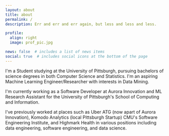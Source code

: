 ```yaml
---
layout: about
title: about
permalink: /
description: Err and err and err again, but less and less and less.

profile:
  align: right
  image: prof_pic.jpg

news: false  # includes a list of news items
social: true  # includes social icons at the bottom of the page
---
```


I'm a Student studying at the University of Pittsburgh, pursuing bachelors of science degrees in both Computer Science and Statistics. I'm an aspiring Machine Learning Engineer/Researcher with interests in Data Mining.

I'm currently working as a Software Developer at Aurora Innovation and ML Research Assistant for the University of Pittsburgh's School of Computing and Information. 

I've previously worked at places such as Uber ATG (now apart of Aurora Innovation), Komodo Analytics (local Pittsburgh Startup) CMU's Software Engineering Institute, and Highmark Health in various positions including data engineering, software engineering, and data science. 
